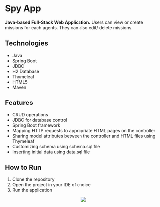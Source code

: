 # Spy App

**Java-based Full-Stack Web Application.** Users can view or create missions for each agents. They can also edit/ delete missions.

## Technologies

- Java
- Spring Boot
- JDBC
- H2 Database
- Thymeleaf
- HTML5
- Maven

## Features

- CRUD operations
- JDBC for database control
- Spring Boot framework
- Mapping HTTP requests to appropriate HTML pages on the controller
- Sharing model attributes between the controller and HTML files using Thymeleaf
- Customizing schema using schema.sql file
- Inserting initial data using data.sql file

## How to Run

1. Clone the repository
2. Open the project in your IDE of choice
3. Run the application

<p align="center">
   <img src="https://raw.githubusercontent.com/catppuccin/catppuccin/main/assets/footers/gray0_ctp_on_line.svg?sanitize=true"/>
</p>
